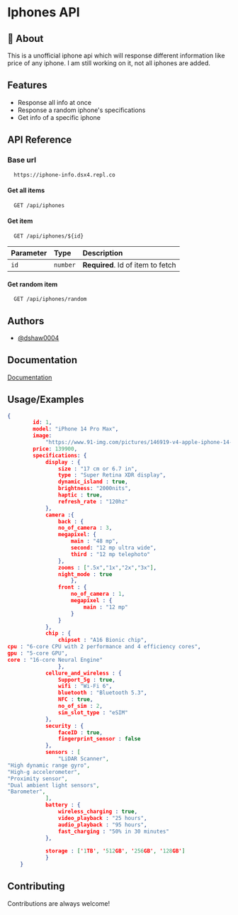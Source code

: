 
# Iphones API

## 🚀 About

This is a unofficial iphone api which will response different information like price of any iphone. I am still working on it, not all iphones are added. 

## Features

- Response all info at once 
- Response a random iphone's specifications 
- Get info of a specific iphone


## API Reference

### Base url

```http
  https://iphone-info.dsx4.repl.co
```

#### Get all items

```http
  GET /api/iphones
```



#### Get item

```http
  GET /api/iphones/${id}
```

| Parameter | Type     | Description                       |
| :-------- | :------- | :-------------------------------- |
| `id`      | `number` | **Required**. Id of item to fetch |

#### Get random item

```http
  GET /api/iphones/random
```


## Authors

- [@dshaw0004](https://www.github.com/dshaw0004)


## Documentation

[Documentation](https://iphone-info.dsx4.repl.co)


## Usage/Examples

```json
{
		id: 1,
		model: "iPhone 14 Pro Max",
		image:
			"https://www.91-img.com/pictures/146919-v4-apple-iphone-14-pro-max-mobile-phone-large-1.jpg?tr=q-80",
		price: 139900,
		specifications: {
			display : {
				size : "17 cm or 6.7 in",
				type : "Super Retina XDR display",
				dynamic_island : true,
				brightness: "2000nits",
				haptic : true,
				refresh_rate : "120hz"
			},
			camera :{
				back : {
				no_of_camera : 3,
				megapixel: {
					main : "48 mp",
					second: "12 mp ultra wide",
					third : "12 mp telephoto"
				},
				zooms : [".5x","1x","2x","3x"],
				night_mode : true
					},
				front : {
					no_of_camera : 1,
					megapixel : {
						main : "12 mp"
					}
				}
			},
			chip : {
				chipset : "A16 Bionic chip",
cpu : "6-core CPU with 2 performance and 4 efficiency cores",
gpu : "5-core GPU",
core : "16-core Neural Engine"
				},
			cellure_and_wireless : {
				Support_5g : true,
				wifi : "Wi-Fi 6",
				bluetooth : "Bluetooth 5.3",
				NFC : true,
				no_of_sim : 2,
				sim_slot_type : "eSIM"
			},
			security : {
				faceID : true,
				fingerprint_sensor : false
			},
			sensors : [
				"LiDAR Scanner",
"High dynamic range gyro",
"High-g accelerometer",
"Proximity sensor",
"Dual ambient light sensors",
"Barometer",
			],
			battery : {
				wireless_charging : true,
				video_playback : "25 hours",
				audio_playback : "95 hours",
				fast_charging : "50% in 30 minutes"
			},
			
			storage : ['1TB', '512GB', '256GB', '128GB']
			}
	}
```


## Contributing

Contributions are always welcome!



